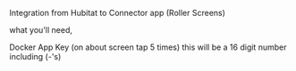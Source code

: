Integration from Hubitat to Connector app (Roller Screens) 

what you'll need, 

Docker
App Key (on about screen tap 5 times) this will be a 16 digit number including (-'s)
